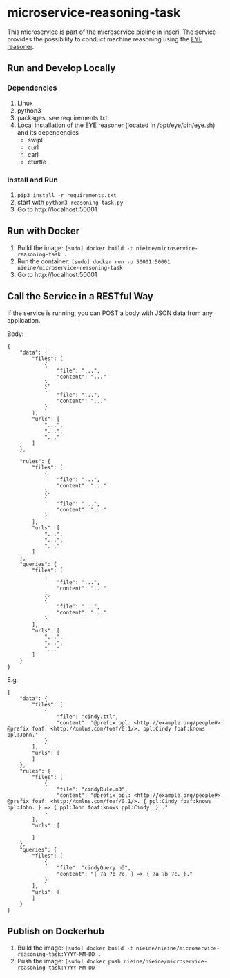 # microservice-reasoning-task

This microservice is part of the microservice pipline in [inseri](https://github.com/nie-ine/inseri). The service provides the possibility to conduct machine reasoning using the [EYE reasoner](http://sourceforge.net/projects/eulersharp/files/eulersharp/).

## Run and Develop Locally

### Dependencies

1. Linux
2. python3
3. packages: see requirements.txt
4. Local installation of the EYE reasoner (located in /opt/eye/bin/eye.sh) and its dependencies
   - swipl
   - curl
   - carl
   - cturtle

### Install and Run

1. ``pip3 install -r requirements.txt``
2. start with ``python3 reasoning-task.py``
3. Go to http://localhost:50001

## Run with Docker

1. Build the image: ``[sudo] docker build -t nieine/microservice-reasoning-task .``
1. Run the container: ``[sudo] docker run -p 50001:50001 nieine/microservice-reasoning-task``
1. Go to http://localhost:50001

## Call the Service in a RESTful Way

If the service is running, you can POST a body with JSON data from any application. 

Body:
```
{
    "data": {
        "files": [
            {
                "file": "...",
                "content": "..."
            },
            {
                "file": "...",
                "content": "..."
            }
        ],
        "urls": [
            "...",
            "...",
            "..."
        ]
    },

    "rules": {
        "files": [
            {
                "file": "...",
                "content": "..."
            },
            {
                "file": "...",
                "content": "..."
            }
        ],
        "urls": [
            "...",
            "...",
            "..."
        ]
    },
    "queries": {
        "files": [
            {
                "file": "...",
                "content": "..."
            },
            {
                "file": "...",
                "content": "..."
            }
        ],
        "urls": [
            "...",
            "...",
            "..."
        ]
    }
}
```

E.g.:
```
{
    "data": {
        "files": [
            {
                "file": "cindy.ttl",
                "content": "@prefix ppl: <http://example.org/people#>. @prefix foaf: <http://xmlns.com/foaf/0.1/>. ppl:Cindy foaf:knows ppl:John."
            }
        ],
        "urls": [
        ]
    },
    "rules": {
        "files": [
            {
                "file": "cindyRule.n3",
                "content": "@prefix ppl: <http://example.org/people#>. @prefix foaf: <http://xmlns.com/foaf/0.1/>. { ppl:Cindy foaf:knows ppl:John. } => { ppl:John foaf:knows ppl:Cindy. } ."
            }
        ],
        "urls": [

        ]
    },
    "queries": {
        "files": [
            {
                "file": "cindyQuery.n3",
                "content": "{ ?a ?b ?c. } => { ?a ?b ?c. }."
            }
        ],
        "urls": [
        ]
    }
}
```

## Publish on Dockerhub

1. Build the image: ``[sudo] docker build -t nieine/nieine/microservice-reasoning-task:YYYY-MM-DD .``
1. Push the image: ``[sudo] docker push nieine/nieine/microservice-reasoning-task:YYYY-MM-DD``